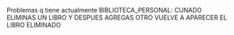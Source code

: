 Problemas q tiene actualmente BIBLIOTECA_PERSONAL:
CUNADO ELIMINAS UN LIBRO Y DESPUES AGREGAS OTRO VUELVE A APARECER EL LIBRO ELIMINADO
